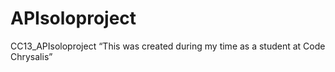 # APIsoloproject
CC13_APIsoloproject
“This was created during my time as a student at Code Chrysalis”
